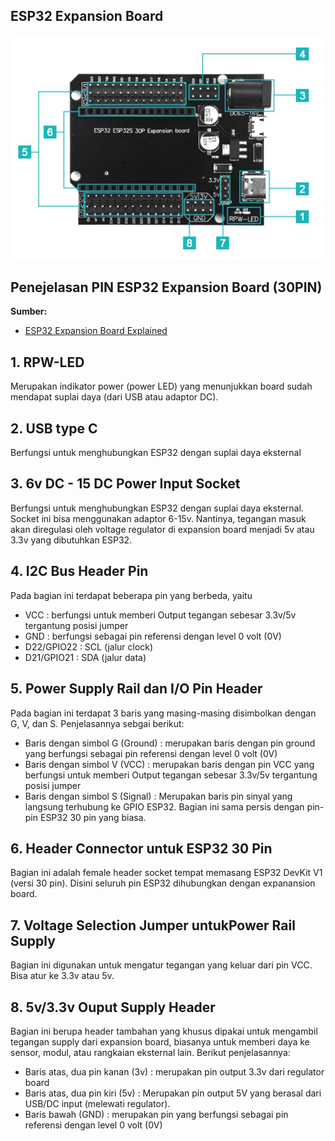 ## ESP32 Expansion Board

![ESP32 Expansion Board](Images/ESP32_Expansion_Board2.png)

## Penejelasan PIN ESP32 Expansion Board (30PIN)

**Sumber:**
* [ESP32 Expansion Board Explained](https://handsontec.com/index.php/product/esp32-expansion-board/#:~:text=Description,with%2030%20Pins%20development%20module.)


## 1. RPW-LED
Merupakan indikator power (power LED) yang menunjukkan board sudah mendapat suplai daya (dari USB atau adaptor DC).

## 2. USB type C
Berfungsi untuk menghubungkan ESP32 dengan suplai daya eksternal

## 3. 6v DC - 15 DC Power Input Socket
Berfungsi untuk menghubungkan ESP32 dengan suplai daya eksternal. Socket ini bisa menggunakan adaptor 6-15v. Nantinya, tegangan masuk akan diregulasi oleh voltage regulator di expansion board menjadi 5v atau 3.3v yang dibutuhkan ESP32.

## 4. I2C Bus Header Pin
Pada bagian ini terdapat beberapa pin yang berbeda, yaitu
* VCC : berfungsi untuk memberi Output tegangan sebesar 3.3v/5v tergantung posisi jumper 
* GND : berfungsi sebagai pin referensi dengan level 0 volt (0V)
* D22/GPIO22 : SCL (jalur clock)
* D21/GPIO21 : SDA (jalur data)

## 5. Power Supply Rail dan I/O Pin Header

Pada bagian ini terdapat 3 baris yang masing-masing disimbolkan dengan G, V, dan S. Penjelasannya sebgai berikut:
* Baris dengan simbol G (Ground) : merupakan baris dengan pin ground  yang berfungsi sebagai pin referensi dengan level 0 volt (0V)
* Baris dengan simbol V (VCC) : merupakan baris dengan pin VCC yang berfungsi untuk memberi Output tegangan sebesar 3.3v/5v tergantung posisi jumper 
* Baris dengan simbol S (Signal) : Merupakan baris pin sinyal yang langsung terhubung ke GPIO ESP32. Bagian ini sama persis dengan pin-pin ESP32 30 pin yang biasa.

## 6. Header Connector untuk ESP32 30 Pin
Bagian ini adalah female header socket tempat memasang ESP32 DevKit V1 (versi 30 pin). Disini seluruh pin ESP32 dihubungkan dengan expanansion board.

## 7. Voltage Selection Jumper untukPower Rail Supply
Bagian ini digunakan untuk mengatur tegangan yang keluar dari pin VCC. Bisa atur ke 3.3v atau 5v.

## 8. 5v/3.3v Ouput Supply Header
Bagian ini berupa header tambahan yang khusus dipakai untuk mengambil tegangan supply dari expansion board, biasanya untuk memberi daya ke sensor, modul, atau rangkaian eksternal lain. Berikut penjelasannya: 
* Baris atas, dua pin kanan (3v) : merupakan pin output 3.3v dari regulator board
* Baris atas, dua pin kiri (5v) :
Merupakan pin output 5V yang berasal dari USB/DC input (melewati regulator).
* Baris bawah (GND) : merupakan pin yang berfungsi sebagai pin referensi dengan level 0 volt (0V)